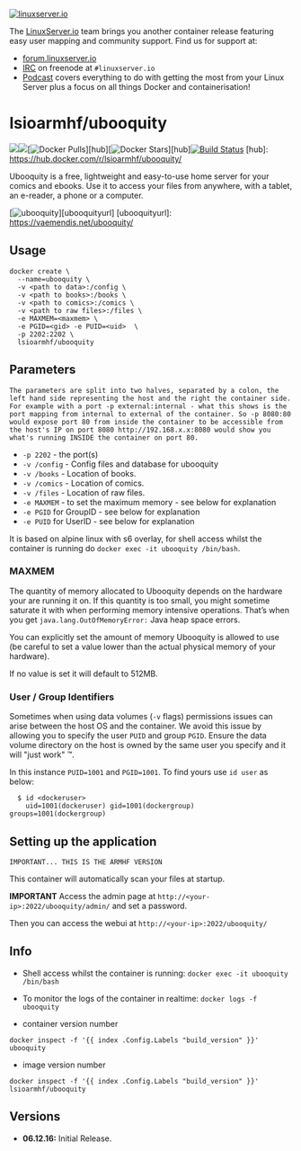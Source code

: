 [linuxserverurl]: https://linuxserver.io
[forumurl]: https://forum.linuxserver.io
[ircurl]: https://www.linuxserver.io/irc/
[podcasturl]: https://www.linuxserver.io/podcast/

[![linuxserver.io](https://raw.githubusercontent.com/linuxserver/docker-templates/master/linuxserver.io/img/linuxserver_medium.png)][linuxserverurl]

The [LinuxServer.io][linuxserverurl] team brings you another container release featuring easy user mapping and community support. Find us for support at:
* [forum.linuxserver.io][forumurl]
* [IRC][ircurl] on freenode at `#linuxserver.io`
* [Podcast][podcasturl] covers everything to do with getting the most from your Linux Server plus a focus on all things Docker and containerisation!

# lsioarmhf/ubooquity
[![](https://images.microbadger.com/badges/version/lsioarmhf/ubooquity.svg)](https://microbadger.com/images/lsioarmhf/ubooquity "Get your own version badge on microbadger.com")[![](https://images.microbadger.com/badges/image/lsioarmhf/ubooquity.svg)](http://microbadger.com/images/lsioarmhf/ubooquity "Get your own image badge on microbadger.com")[![Docker Pulls](https://img.shields.io/docker/pulls/lsioarmhf/ubooquity.svg)][hub][![Docker Stars](https://img.shields.io/docker/stars/lsioarmhf/ubooquity.svg)][hub][![Build Status](http://jenkins.linuxserver.io:8080/buildStatus/icon?job=Dockers/LinuxServer.io-armhf/lsioarmhf-ubooquity)](http://jenkins.linuxserver.io:8080/job/Dockers/job/LinuxServer.io-armhf/job/lsioarmhf-ubooquity/)
[hub]: https://hub.docker.com/r/lsioarmhf/ubooquity/

Ubooquity is a free, lightweight and easy-to-use home server for your comics and ebooks. Use it to access your files from anywhere, with a tablet, an e-reader, a phone or a computer.

[![ubooquity](https://raw.githubusercontent.com/linuxserver/docker-templates/master/linuxserver.io/img/ubooquity-banner.png)][ubooquityurl]
[ubooquityurl]: https://vaemendis.net/ubooquity/

## Usage

```
docker create \
  --name=ubooquity \
  -v <path to data>:/config \
  -v <path to books>:/books \
  -v <path to comics>:/comics \
  -v <path to raw files>:/files \
  -e MAXMEM=<maxmem> \
  -e PGID=<gid> -e PUID=<uid>  \
  -p 2202:2202 \
  lsioarmhf/ubooquity
```

## Parameters

`The parameters are split into two halves, separated by a colon, the left hand side representing the host and the right the container side. 
For example with a port -p external:internal - what this shows is the port mapping from internal to external of the container.
So -p 8080:80 would expose port 80 from inside the container to be accessible from the host's IP on port 8080
http://192.168.x.x:8080 would show you what's running INSIDE the container on port 80.`



* `-p 2202` - the port(s)
* `-v /config` - Config files and database for ubooquity
* `-v /books` - Location of books.
* `-v /comics` - Location of comics.
* `-v /files` - Location of raw files.
* `-e MAXMEM` - to set the maximum memory - see below for explanation
* `-e PGID` for GroupID - see below for explanation
* `-e PUID` for UserID - see below for explanation

It is based on alpine linux with s6 overlay, for shell access whilst the container is running do `docker exec -it ubooquity /bin/bash`.

### MAXMEM

The quantity of memory allocated to Ubooquity depends on the hardware your are running it on. If this quantity is too small, you might sometime saturate it with when performing memory intensive operations. That’s when you get `java.lang.OutOfMemoryError:` Java heap space errors.

You can explicitly set the amount of memory Ubooquity is allowed to use (be careful to set a value lower than the actual physical memory of your hardware). 

If no value is set it will default to 512MB.

### User / Group Identifiers

Sometimes when using data volumes (`-v` flags) permissions issues can arise between the host OS and the container. We avoid this issue by allowing you to specify the user `PUID` and group `PGID`. Ensure the data volume directory on the host is owned by the same user you specify and it will "just work" ™.

In this instance `PUID=1001` and `PGID=1001`. To find yours use `id user` as below:

```
  $ id <dockeruser>
    uid=1001(dockeruser) gid=1001(dockergroup) groups=1001(dockergroup)
```

## Setting up the application
`IMPORTANT... THIS IS THE ARMHF VERSION`

This container will automatically scan your files at startup.

**IMPORTANT**
Access the admin page at `http://<your-ip>:2022/ubooquity/admin/` and set a password. 

Then you can access the webui at `http://<your-ip>:2022/ubooquity/`


## Info

* Shell access whilst the container is running: `docker exec -it ubooquity /bin/bash`
* To monitor the logs of the container in realtime: `docker logs -f ubooquity`

* container version number 

`docker inspect -f '{{ index .Config.Labels "build_version" }}' ubooquity`

* image version number

`docker inspect -f '{{ index .Config.Labels "build_version" }}' lsioarmhf/ubooquity`

## Versions

+ **06.12.16:** Initial Release.
